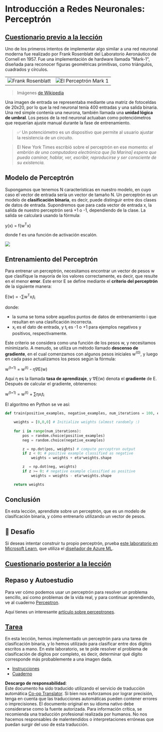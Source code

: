 <!--
CO_OP_TRANSLATOR_METADATA:
{
  "original_hash": "0c37770bba4fff3c71dc00eb261ee61b",
  "translation_date": "2025-08-24T09:22:59+00:00",
  "source_file": "lessons/3-NeuralNetworks/03-Perceptron/README.md",
  "language_code": "es"
}
-->
# Introducción a Redes Neuronales: Perceptrón

## [Cuestionario previo a la lección](https://ff-quizzes.netlify.app/en/ai/quiz/5)

Uno de los primeros intentos de implementar algo similar a una red neuronal moderna fue realizado por Frank Rosenblatt del Laboratorio Aeronáutico de Cornell en 1957. Fue una implementación de hardware llamada "Mark-1", diseñada para reconocer figuras geométricas primitivas, como triángulos, cuadrados y círculos.

|      |      |
|--------------|-----------|
|<img src='images/Rosenblatt-wikipedia.jpg' alt='Frank Rosenblatt'/> | <img src='images/Mark_I_perceptron_wikipedia.jpg' alt='El Perceptrón Mark 1' />|

> Imágenes [de Wikipedia](https://en.wikipedia.org/wiki/Perceptron)

Una imagen de entrada se representaba mediante una matriz de fotoceldas de 20x20, por lo que la red neuronal tenía 400 entradas y una salida binaria. Una red simple contenía una neurona, también llamada una **unidad lógica de umbral**. Los pesos de la red neuronal actuaban como potenciómetros que requerían ajuste manual durante la fase de entrenamiento.

> ✅ Un potenciómetro es un dispositivo que permite al usuario ajustar la resistencia de un circuito.

> El New York Times escribió sobre el perceptrón en ese momento: *el embrión de una computadora electrónica que [la Marina] espera que pueda caminar, hablar, ver, escribir, reproducirse y ser consciente de su existencia.*

## Modelo de Perceptrón

Supongamos que tenemos N características en nuestro modelo, en cuyo caso el vector de entrada sería un vector de tamaño N. Un perceptrón es un modelo de **clasificación binaria**, es decir, puede distinguir entre dos clases de datos de entrada. Supondremos que para cada vector de entrada x, la salida de nuestro perceptrón será +1 o -1, dependiendo de la clase. La salida se calculará usando la fórmula:

y(x) = f(w<sup>T</sup>x)

donde f es una función de activación escalón.

<!-- img src="http://www.sciweavers.org/tex2img.php?eq=f%28x%29%20%3D%20%5Cbegin%7Bcases%7D%0A%20%20%20%20%20%20%20%20%20%2B1%20%26%20x%20%5Cgeq%200%20%5C%5C%0A%20%20%20%20%20%20%20%20%20-1%20%26%20x%20%3C%200%0A%20%20%20%20%20%20%20%5Cend%7Bcases%7D%20%5C%5C%0A&bc=White&fc=Black&im=jpg&fs=12&ff=arev&edit=0" align="center" border="0" alt="f(x) = \begin{cases} +1 & x \geq 0 \\ -1 & x < 0 \end{cases} \\" width="154" height="50" / -->
<img src="images/activation-func.png"/>

## Entrenamiento del Perceptrón

Para entrenar un perceptrón, necesitamos encontrar un vector de pesos w que clasifique la mayoría de los valores correctamente, es decir, que resulte en el menor **error**. Este error E se define mediante el **criterio del perceptrón** de la siguiente manera:

E(w) = -∑w<sup>T</sup>x<sub>i</sub>t<sub>i</sub>

donde:

* la suma se toma sobre aquellos puntos de datos de entrenamiento i que resultan en una clasificación incorrecta.
* x<sub>i</sub> es el dato de entrada, y t<sub>i</sub> es -1 o +1 para ejemplos negativos y positivos, respectivamente.

Este criterio se considera como una función de los pesos w, y necesitamos minimizarlo. A menudo, se utiliza un método llamado **descenso de gradiente**, en el cual comenzamos con algunos pesos iniciales w<sup>(0)</sup>, y luego en cada paso actualizamos los pesos según la fórmula:

w<sup>(t+1)</sup> = w<sup>(t)</sup> - η∇E(w)

Aquí η es la llamada **tasa de aprendizaje**, y ∇E(w) denota el **gradiente** de E. Después de calcular el gradiente, obtenemos:

w<sup>(t+1)</sup> = w<sup>(t)</sup> + ∑ηx<sub>i</sub>t<sub>i</sub>

El algoritmo en Python se ve así:

```python
def train(positive_examples, negative_examples, num_iterations = 100, eta = 1):

    weights = [0,0,0] # Initialize weights (almost randomly :)
        
    for i in range(num_iterations):
        pos = random.choice(positive_examples)
        neg = random.choice(negative_examples)

        z = np.dot(pos, weights) # compute perceptron output
        if z < 0: # positive example classified as negative
            weights = weights + eta*weights.shape

        z  = np.dot(neg, weights)
        if z >= 0: # negative example classified as positive
            weights = weights - eta*weights.shape

    return weights
```

## Conclusión

En esta lección, aprendiste sobre un perceptrón, que es un modelo de clasificación binaria, y cómo entrenarlo utilizando un vector de pesos.

## 🚀 Desafío

Si deseas intentar construir tu propio perceptrón, prueba [este laboratorio en Microsoft Learn](https://docs.microsoft.com/en-us/azure/machine-learning/component-reference/two-class-averaged-perceptron?WT.mc_id=academic-77998-cacaste), que utiliza el [diseñador de Azure ML](https://docs.microsoft.com/en-us/azure/machine-learning/concept-designer?WT.mc_id=academic-77998-cacaste).

## [Cuestionario posterior a la lección](https://ff-quizzes.netlify.app/en/ai/quiz/6)

## Repaso y Autoestudio

Para ver cómo podemos usar un perceptrón para resolver un problema sencillo, así como problemas de la vida real, y para continuar aprendiendo, ve al cuaderno [Perceptron](../../../../../lessons/3-NeuralNetworks/03-Perceptron/Perceptron.ipynb).

Aquí tienes un interesante [artículo sobre perceptrones](https://towardsdatascience.com/what-is-a-perceptron-basics-of-neural-networks-c4cfea20c590).

## [Tarea](lab/README.md)

En esta lección, hemos implementado un perceptrón para una tarea de clasificación binaria, y lo hemos utilizado para clasificar entre dos dígitos escritos a mano. En este laboratorio, se te pide resolver el problema de clasificación de dígitos por completo, es decir, determinar qué dígito corresponde más probablemente a una imagen dada.

* [Instrucciones](lab/README.md)
* [Cuaderno](../../../../../lessons/3-NeuralNetworks/03-Perceptron/lab/PerceptronMultiClass.ipynb)

**Descargo de responsabilidad**:  
Este documento ha sido traducido utilizando el servicio de traducción automática [Co-op Translator](https://github.com/Azure/co-op-translator). Si bien nos esforzamos por lograr precisión, tenga en cuenta que las traducciones automáticas pueden contener errores o imprecisiones. El documento original en su idioma nativo debe considerarse como la fuente autorizada. Para información crítica, se recomienda una traducción profesional realizada por humanos. No nos hacemos responsables de malentendidos o interpretaciones erróneas que puedan surgir del uso de esta traducción.